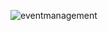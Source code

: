![eventmanagement](https://github.com/user-attachments/assets/4b9be68c-17bf-4bd0-86b6-a2cab2dba1a9)
